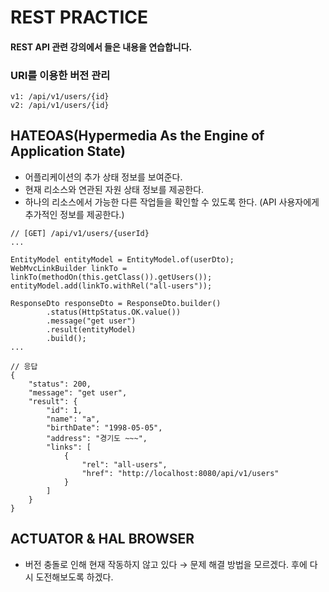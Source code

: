 # REST PRACTICE
#### REST API 관련 강의에서 들은 내용을 연습합니다.

### URI를 이용한 버전 관리
```
v1: /api/v1/users/{id}
v2: /api/v1/users/{id}
```

## HATEOAS(Hypermedia As the Engine of Application State)
- 어플리케이션의 추가 상태 정보를 보여준다.
- 현재 리소스와 연관된 자원 상태 정보를 제공한다.
- 하나의 리소스에서 가능한 다른 작업들을 확인할 수 있도록 한다. (API 사용자에게 추가적인 정보를 제공한다.)

```
// [GET] /api/v1/users/{userId}
...

EntityModel entityModel = EntityModel.of(userDto);
WebMvcLinkBuilder linkTo = linkTo(methodOn(this.getClass()).getUsers());
entityModel.add(linkTo.withRel("all-users"));

ResponseDto responseDto = ResponseDto.builder()
        .status(HttpStatus.OK.value())
        .message("get user")
        .result(entityModel)
        .build();   
...

// 응답
{
    "status": 200,
    "message": "get user",
    "result": {
        "id": 1,
        "name": "a",
        "birthDate": "1998-05-05",
        "address": "경기도 ~~~",
        "links": [
            {
                "rel": "all-users",
                "href": "http://localhost:8080/api/v1/users"
            }
        ]
    }
}
```

## ACTUATOR & HAL BROWSER
- 버전 충돌로 인해 현재 작동하지 않고 있다 → 문제 해결 방법을 모르겠다. 후에 다시 도전해보도록 하겠다.
